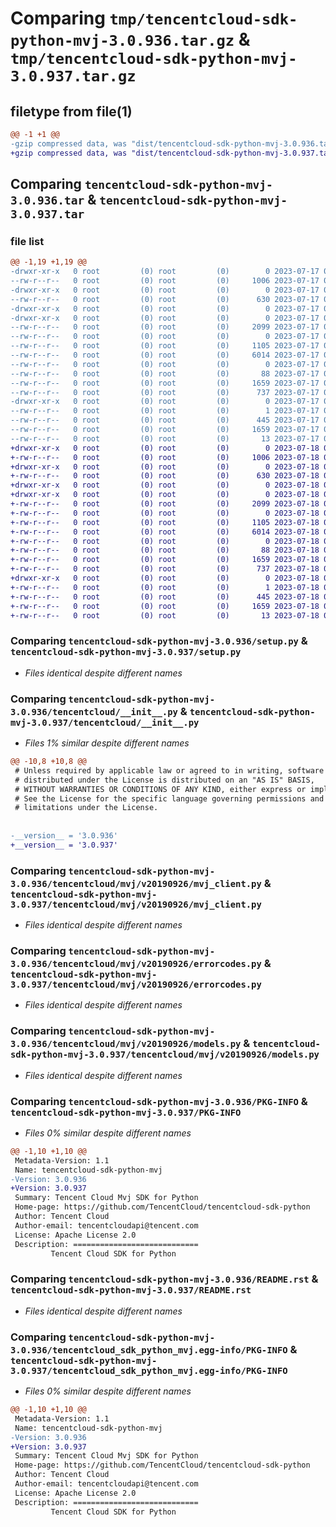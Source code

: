 # Comparing `tmp/tencentcloud-sdk-python-mvj-3.0.936.tar.gz` & `tmp/tencentcloud-sdk-python-mvj-3.0.937.tar.gz`

## filetype from file(1)

```diff
@@ -1 +1 @@
-gzip compressed data, was "dist/tencentcloud-sdk-python-mvj-3.0.936.tar", last modified: Mon Jul 17 00:31:48 2023, max compression
+gzip compressed data, was "dist/tencentcloud-sdk-python-mvj-3.0.937.tar", last modified: Tue Jul 18 00:28:03 2023, max compression
```

## Comparing `tencentcloud-sdk-python-mvj-3.0.936.tar` & `tencentcloud-sdk-python-mvj-3.0.937.tar`

### file list

```diff
@@ -1,19 +1,19 @@
-drwxr-xr-x   0 root         (0) root         (0)        0 2023-07-17 00:31:48.000000 tencentcloud-sdk-python-mvj-3.0.936/
--rw-r--r--   0 root         (0) root         (0)     1006 2023-07-17 00:31:48.000000 tencentcloud-sdk-python-mvj-3.0.936/setup.py
-drwxr-xr-x   0 root         (0) root         (0)        0 2023-07-17 00:31:48.000000 tencentcloud-sdk-python-mvj-3.0.936/tencentcloud/
--rw-r--r--   0 root         (0) root         (0)      630 2023-07-17 00:31:48.000000 tencentcloud-sdk-python-mvj-3.0.936/tencentcloud/__init__.py
-drwxr-xr-x   0 root         (0) root         (0)        0 2023-07-17 00:31:48.000000 tencentcloud-sdk-python-mvj-3.0.936/tencentcloud/mvj/
-drwxr-xr-x   0 root         (0) root         (0)        0 2023-07-17 00:31:48.000000 tencentcloud-sdk-python-mvj-3.0.936/tencentcloud/mvj/v20190926/
--rw-r--r--   0 root         (0) root         (0)     2099 2023-07-17 00:31:48.000000 tencentcloud-sdk-python-mvj-3.0.936/tencentcloud/mvj/v20190926/mvj_client.py
--rw-r--r--   0 root         (0) root         (0)        0 2023-07-17 00:31:48.000000 tencentcloud-sdk-python-mvj-3.0.936/tencentcloud/mvj/v20190926/__init__.py
--rw-r--r--   0 root         (0) root         (0)     1105 2023-07-17 00:31:48.000000 tencentcloud-sdk-python-mvj-3.0.936/tencentcloud/mvj/v20190926/errorcodes.py
--rw-r--r--   0 root         (0) root         (0)     6014 2023-07-17 00:31:48.000000 tencentcloud-sdk-python-mvj-3.0.936/tencentcloud/mvj/v20190926/models.py
--rw-r--r--   0 root         (0) root         (0)        0 2023-07-17 00:31:48.000000 tencentcloud-sdk-python-mvj-3.0.936/tencentcloud/mvj/__init__.py
--rw-r--r--   0 root         (0) root         (0)       88 2023-07-17 00:31:48.000000 tencentcloud-sdk-python-mvj-3.0.936/setup.cfg
--rw-r--r--   0 root         (0) root         (0)     1659 2023-07-17 00:31:48.000000 tencentcloud-sdk-python-mvj-3.0.936/PKG-INFO
--rw-r--r--   0 root         (0) root         (0)      737 2023-07-17 00:31:48.000000 tencentcloud-sdk-python-mvj-3.0.936/README.rst
-drwxr-xr-x   0 root         (0) root         (0)        0 2023-07-17 00:31:48.000000 tencentcloud-sdk-python-mvj-3.0.936/tencentcloud_sdk_python_mvj.egg-info/
--rw-r--r--   0 root         (0) root         (0)        1 2023-07-17 00:31:48.000000 tencentcloud-sdk-python-mvj-3.0.936/tencentcloud_sdk_python_mvj.egg-info/dependency_links.txt
--rw-r--r--   0 root         (0) root         (0)      445 2023-07-17 00:31:48.000000 tencentcloud-sdk-python-mvj-3.0.936/tencentcloud_sdk_python_mvj.egg-info/SOURCES.txt
--rw-r--r--   0 root         (0) root         (0)     1659 2023-07-17 00:31:48.000000 tencentcloud-sdk-python-mvj-3.0.936/tencentcloud_sdk_python_mvj.egg-info/PKG-INFO
--rw-r--r--   0 root         (0) root         (0)       13 2023-07-17 00:31:48.000000 tencentcloud-sdk-python-mvj-3.0.936/tencentcloud_sdk_python_mvj.egg-info/top_level.txt
+drwxr-xr-x   0 root         (0) root         (0)        0 2023-07-18 00:28:03.000000 tencentcloud-sdk-python-mvj-3.0.937/
+-rw-r--r--   0 root         (0) root         (0)     1006 2023-07-18 00:28:03.000000 tencentcloud-sdk-python-mvj-3.0.937/setup.py
+drwxr-xr-x   0 root         (0) root         (0)        0 2023-07-18 00:28:03.000000 tencentcloud-sdk-python-mvj-3.0.937/tencentcloud/
+-rw-r--r--   0 root         (0) root         (0)      630 2023-07-18 00:28:03.000000 tencentcloud-sdk-python-mvj-3.0.937/tencentcloud/__init__.py
+drwxr-xr-x   0 root         (0) root         (0)        0 2023-07-18 00:28:03.000000 tencentcloud-sdk-python-mvj-3.0.937/tencentcloud/mvj/
+drwxr-xr-x   0 root         (0) root         (0)        0 2023-07-18 00:28:03.000000 tencentcloud-sdk-python-mvj-3.0.937/tencentcloud/mvj/v20190926/
+-rw-r--r--   0 root         (0) root         (0)     2099 2023-07-18 00:28:03.000000 tencentcloud-sdk-python-mvj-3.0.937/tencentcloud/mvj/v20190926/mvj_client.py
+-rw-r--r--   0 root         (0) root         (0)        0 2023-07-18 00:28:03.000000 tencentcloud-sdk-python-mvj-3.0.937/tencentcloud/mvj/v20190926/__init__.py
+-rw-r--r--   0 root         (0) root         (0)     1105 2023-07-18 00:28:03.000000 tencentcloud-sdk-python-mvj-3.0.937/tencentcloud/mvj/v20190926/errorcodes.py
+-rw-r--r--   0 root         (0) root         (0)     6014 2023-07-18 00:28:03.000000 tencentcloud-sdk-python-mvj-3.0.937/tencentcloud/mvj/v20190926/models.py
+-rw-r--r--   0 root         (0) root         (0)        0 2023-07-18 00:28:03.000000 tencentcloud-sdk-python-mvj-3.0.937/tencentcloud/mvj/__init__.py
+-rw-r--r--   0 root         (0) root         (0)       88 2023-07-18 00:28:03.000000 tencentcloud-sdk-python-mvj-3.0.937/setup.cfg
+-rw-r--r--   0 root         (0) root         (0)     1659 2023-07-18 00:28:03.000000 tencentcloud-sdk-python-mvj-3.0.937/PKG-INFO
+-rw-r--r--   0 root         (0) root         (0)      737 2023-07-18 00:28:03.000000 tencentcloud-sdk-python-mvj-3.0.937/README.rst
+drwxr-xr-x   0 root         (0) root         (0)        0 2023-07-18 00:28:03.000000 tencentcloud-sdk-python-mvj-3.0.937/tencentcloud_sdk_python_mvj.egg-info/
+-rw-r--r--   0 root         (0) root         (0)        1 2023-07-18 00:28:03.000000 tencentcloud-sdk-python-mvj-3.0.937/tencentcloud_sdk_python_mvj.egg-info/dependency_links.txt
+-rw-r--r--   0 root         (0) root         (0)      445 2023-07-18 00:28:03.000000 tencentcloud-sdk-python-mvj-3.0.937/tencentcloud_sdk_python_mvj.egg-info/SOURCES.txt
+-rw-r--r--   0 root         (0) root         (0)     1659 2023-07-18 00:28:03.000000 tencentcloud-sdk-python-mvj-3.0.937/tencentcloud_sdk_python_mvj.egg-info/PKG-INFO
+-rw-r--r--   0 root         (0) root         (0)       13 2023-07-18 00:28:03.000000 tencentcloud-sdk-python-mvj-3.0.937/tencentcloud_sdk_python_mvj.egg-info/top_level.txt
```

### Comparing `tencentcloud-sdk-python-mvj-3.0.936/setup.py` & `tencentcloud-sdk-python-mvj-3.0.937/setup.py`

 * *Files identical despite different names*

### Comparing `tencentcloud-sdk-python-mvj-3.0.936/tencentcloud/__init__.py` & `tencentcloud-sdk-python-mvj-3.0.937/tencentcloud/__init__.py`

 * *Files 1% similar despite different names*

```diff
@@ -10,8 +10,8 @@
 # Unless required by applicable law or agreed to in writing, software
 # distributed under the License is distributed on an "AS IS" BASIS,
 # WITHOUT WARRANTIES OR CONDITIONS OF ANY KIND, either express or implied.
 # See the License for the specific language governing permissions and
 # limitations under the License.
 
 
-__version__ = '3.0.936'
+__version__ = '3.0.937'
```

### Comparing `tencentcloud-sdk-python-mvj-3.0.936/tencentcloud/mvj/v20190926/mvj_client.py` & `tencentcloud-sdk-python-mvj-3.0.937/tencentcloud/mvj/v20190926/mvj_client.py`

 * *Files identical despite different names*

### Comparing `tencentcloud-sdk-python-mvj-3.0.936/tencentcloud/mvj/v20190926/errorcodes.py` & `tencentcloud-sdk-python-mvj-3.0.937/tencentcloud/mvj/v20190926/errorcodes.py`

 * *Files identical despite different names*

### Comparing `tencentcloud-sdk-python-mvj-3.0.936/tencentcloud/mvj/v20190926/models.py` & `tencentcloud-sdk-python-mvj-3.0.937/tencentcloud/mvj/v20190926/models.py`

 * *Files identical despite different names*

### Comparing `tencentcloud-sdk-python-mvj-3.0.936/PKG-INFO` & `tencentcloud-sdk-python-mvj-3.0.937/PKG-INFO`

 * *Files 0% similar despite different names*

```diff
@@ -1,10 +1,10 @@
 Metadata-Version: 1.1
 Name: tencentcloud-sdk-python-mvj
-Version: 3.0.936
+Version: 3.0.937
 Summary: Tencent Cloud Mvj SDK for Python
 Home-page: https://github.com/TencentCloud/tencentcloud-sdk-python
 Author: Tencent Cloud
 Author-email: tencentcloudapi@tencent.com
 License: Apache License 2.0
 Description: ============================
         Tencent Cloud SDK for Python
```

### Comparing `tencentcloud-sdk-python-mvj-3.0.936/README.rst` & `tencentcloud-sdk-python-mvj-3.0.937/README.rst`

 * *Files identical despite different names*

### Comparing `tencentcloud-sdk-python-mvj-3.0.936/tencentcloud_sdk_python_mvj.egg-info/PKG-INFO` & `tencentcloud-sdk-python-mvj-3.0.937/tencentcloud_sdk_python_mvj.egg-info/PKG-INFO`

 * *Files 0% similar despite different names*

```diff
@@ -1,10 +1,10 @@
 Metadata-Version: 1.1
 Name: tencentcloud-sdk-python-mvj
-Version: 3.0.936
+Version: 3.0.937
 Summary: Tencent Cloud Mvj SDK for Python
 Home-page: https://github.com/TencentCloud/tencentcloud-sdk-python
 Author: Tencent Cloud
 Author-email: tencentcloudapi@tencent.com
 License: Apache License 2.0
 Description: ============================
         Tencent Cloud SDK for Python
```

